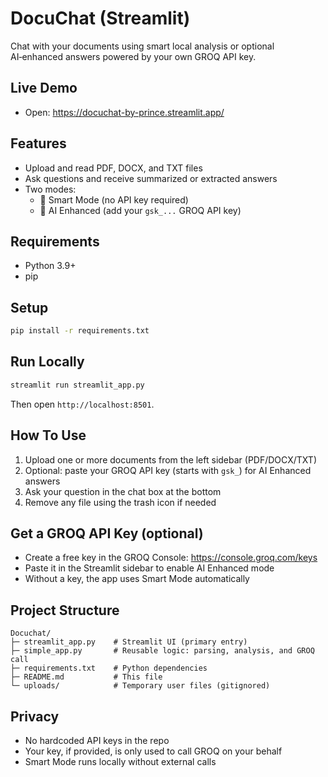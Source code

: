 # DocuChat (Streamlit)

Chat with your documents using smart local analysis or optional AI‑enhanced answers powered by your own GROQ API key.

## Live Demo
- Open: https://docuchat-by-prince.streamlit.app/

## Features
- Upload and read PDF, DOCX, and TXT files
- Ask questions and receive summarized or extracted answers
- Two modes:
  - 📄 Smart Mode (no API key required)
  - 🤖 AI Enhanced (add your `gsk_...` GROQ API key)

## Requirements
- Python 3.9+
- pip

## Setup
```bash
pip install -r requirements.txt
```

## Run Locally
```bash
streamlit run streamlit_app.py
```
Then open `http://localhost:8501`.

## How To Use
1) Upload one or more documents from the left sidebar (PDF/DOCX/TXT)
2) Optional: paste your GROQ API key (starts with `gsk_`) for AI Enhanced answers
3) Ask your question in the chat box at the bottom
4) Remove any file using the trash icon if needed

## Get a GROQ API Key (optional)
- Create a free key in the GROQ Console: https://console.groq.com/keys
- Paste it in the Streamlit sidebar to enable AI Enhanced mode
- Without a key, the app uses Smart Mode automatically

## Project Structure
```
Docuchat/
├─ streamlit_app.py    # Streamlit UI (primary entry)
├─ simple_app.py       # Reusable logic: parsing, analysis, and GROQ call
├─ requirements.txt    # Python dependencies
├─ README.md           # This file
└─ uploads/            # Temporary user files (gitignored)
```

## Privacy
- No hardcoded API keys in the repo
- Your key, if provided, is only used to call GROQ on your behalf
- Smart Mode runs locally without external calls


